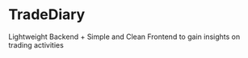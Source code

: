 # TradeDiary
Lightweight Backend + Simple and Clean Frontend to gain insights on trading activities
